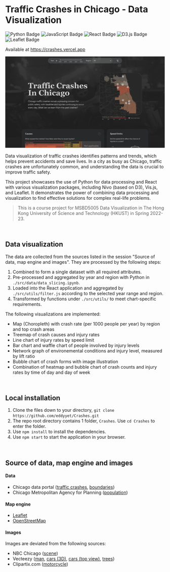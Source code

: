 # Traffic Crashes in Chicago - Data Visualization

![Python Badge](https://img.shields.io/badge/Python-3776AB?logo=python&logoColor=fff&style=flat-square)
![JavaScript Badge](https://img.shields.io/badge/JavaScript-F7DF1E?logo=javascript&logoColor=000&style=flat-square)
![React Badge](https://img.shields.io/badge/React-61DAFB?logo=react&logoColor=000&style=flat-square)
![D3.js Badge](https://img.shields.io/badge/D3.js-F9A03C?logo=d3dotjs&logoColor=fff&style=flat-square)
![Leaflet Badge](https://img.shields.io/badge/Leaflet-199900?logo=leaflet&logoColor=fff&style=flat-square)

Available at https://crashes.vercel.app

<img src='./public/preview.jpg'>

Data visualization of traffic crashes identifies patterns and trends, which helps prevent accidents and save lives. In a city as busy as Chicago, traffic crashes are unfortunately common, and understanding the data is crucial to improve traffic safety.

This project showcases the use of Python for data processing and React with various visualization packages, including Nivo (based on D3), Vis.js, and Leaflet. It demonstrates the power of combining data processing and visualization to find effective solutions for complex real-life problems.

> This is a course project for MSBD5005 Data Visualization in The Hong Kong University of Science and Technology (HKUST) in Spring 2022-23.
<br />

## Data visualization

The data are collected from the sources listed in the session "Source of data, map engine and images". They are processed by the following steps:
1. Combined to form a single dataset with all required attributes.
2. Pre-processed and aggregated by year and region with Python in `./src/data/data_slicing.ipynb`.
3. Loaded into the React application and aggregated by `./src/utils/filter.js` according to the selected year range and region.
4. Transformed by functions under `./src/utils/` to meet chart-specific requirements.

The following visualizations are implemented:
- Map (Choropleth) with crash rate (per 1000 people per year) by region and top crash areas
- Treemap of crash causes and injury rates
- Line chart of injury rates by speed limit
- Bar chart and waffle chart of people involved by injury levels
- Network graph of environemental conditions and injury level, measured by lift ratio
- Bubble chart of crash forms with image illustration
- Combination of heatmap and bubble chart of crash counts and injury rates by time of day and day of week
<br />

## Local installation 

1. Clone the files down to your directory, `git clone https://github.com/eddyyet/Crashes.git`
2. The repo root directory contains 1 folder, `Crashes`. Use `cd Crashes` to enter the folder.
3. Use `npm install` to install the dependencies.
4. Use `npm start` to start the application in your browser.
<br />

## Source of data, map engine and images

#### Data
- Chicago data portal ([traffic crashes](https://data.cityofchicago.org/Transportation/Traffic-Crashes-Crashes/85ca-t3if), [boundaries](https://data.cityofchicago.org/Facilities-Geographic-Boundaries/Boundaries-Community-Areas-current-/cauq-8yn6))
- Chicago Metropolitan Agency for Planning ([population](https://www.cmap.illinois.gov/documents/10180/126764/_Combined_AllCCAs.pdf/))

#### Map engine
- [Leaflet](https://leafletjs.com/)
- [OpenStreetMap](https://www.openstreetmap.org/copyright)

#### Images
Images are deviated from the following sources:
- NBC Chicago ([scene](https://www.nbcchicago.com/news/local/stolen-car-was-driving-wrong-way-before-fiery-chicago-crash-that-left-2-dead-16-hurt-police/3005211/))
- Vecteezy ([man](https://www.vecteezy.com/vector-art/7798695-graphics-drawing-businessman-standing-and-using-smartphone-for-connection-online-technology-vector-illustration), [cars (3D)](https://www.vecteezy.com/vector-art/113748-free-illustration-of-hybrid-car), [cars (top view)](https://www.vecteezy.com/vector-art/13037262-collection-of-various-isolated-cars-icons-car-top-view-illustration-vector), [trees](https://www.vecteezy.com/members/104122094326139728765))
- Clipartix.com ([motorcycle](https://clipartix.com/motorcycle-clipart-image-8614/))